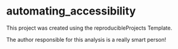 # automating_accessibility

This project was created using the reproducibleProjects Template. 

The author responsible for this analysis is a really smart person!
